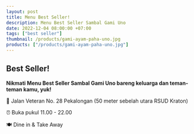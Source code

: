 ```yaml
---
layout: post
title: Menu Best Seller!
description: Menu Best Seller Sambal Gami Uno
date: 2022-12-04 08:00:00 +07:00
tags: ["best seller"]
thumbnail: /products/gami-ayam-paha-uno.jpg
products: ["/products/gami-ayam-paha-uno.jpg"]
---
```


## Best Seller! ##

**Nikmati Menu Best Seller Sambal Gami Uno bareng keluarga dan teman-teman kamu, yuk!**

📍 Jalan Veteran No. 28 Pekalongan (50 meter sebelah utara RSUD Kraton)

⏰ Buka pukul 11.00 - 22.00

🍽 Dine in & Take Away
